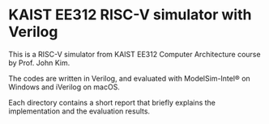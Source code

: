 # KAIST EE312 RISC-V simulator with Verilog
This is a RISC-V simulator from KAIST EE312 Computer Architecture course by Prof. John Kim.

The codes are written in Verilog, and evaluated with ModelSim-Intel® on Windows and iVerilog on macOS.


Each directory contains a short report that briefly explains the implementation and the evaluation results.
